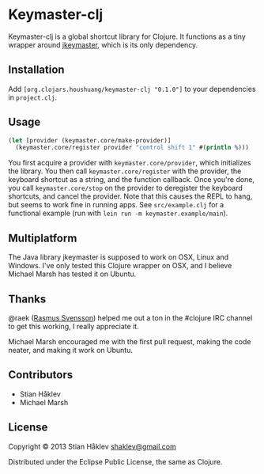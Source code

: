 # Keymaster-clj

Keymaster-clj is a global shortcut library for Clojure. It functions as a tiny wrapper around [jkeymaster](https://github.com/tulskiy/jkeymaster), which is its only dependency.

## Installation

Add `[org.clojars.houshuang/keymaster-clj "0.1.0"]` to your dependencies in `project.clj`. 

## Usage

```clojure
(let [provider (keymaster.core/make-provider)]
  (keymaster.core/register provider "control shift 1" #(println %)))
```

You first acquire a provider with `keymaster.core/provider`, which initializes the library. You then call `keymaster.core/register` with the provider, the keyboard shortcut as a string, and the function callback. Once you're done, you call `keymaster.core/stop` on the provider to deregister the keyboard shortcuts, and cancel the provider. Note that this causes the REPL to hang, but seems to work fine in running apps. See `src/example.clj` for a functional example (run with `lein run -m keymaster.example/main`).

## Multiplatform

The Java library jkeymaster is supposed to work on OSX, Linux and Windows. I've only tested this Clojure wrapper on OSX, and I believe Michael Marsh has tested it on Ubuntu.

## Thanks
@raek ([Rasmus Svensson](http://raek.se/)) helped me out a ton in the #clojure IRC channel to get this working, I really appreciate it.

Michael Marsh encouraged me with the first pull request, making the code neater, and making it work on Ubuntu.

## Contributors

- Stian Håklev
- Michael Marsh

## License

Copyright © 2013 Stian Håklev <shaklev@gmail.com>

Distributed under the Eclipse Public License, the same as Clojure.
